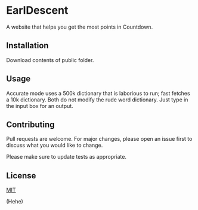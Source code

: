 # EarlDescent
A website that helps you get the most points in Countdown.

## Installation

Download contents of public folder.

## Usage

Accurate mode uses a 500k dictionary that is laborious to run; fast fetches a 10k dictionary. Both do not modify the rude word dictionary.
Just type in the input box for an output.

## Contributing
Pull requests are welcome. For major changes, please open an issue first to discuss what you would like to change.

Please make sure to update tests as appropriate.

## License
[MIT](https://choosealicense.com/licenses/mit/)

(Hehe)
